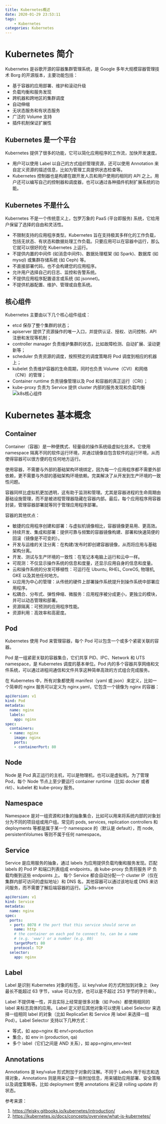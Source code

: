```yaml
---
title: Kubernetes概述
date: 2020-01-29 23:53:11
tags:
    - Kubernetes
categories: Kubernetes   
---
```


# Kubernetes 简介
Kubernetes 是谷歌开源的容器集群管理系统，是 Google 多年大规模容器管理技术 Borg 的开源版本，主要功能包括：
- 基于容器的应用部署、维护和滚动升级
- 负载均衡和服务发现
- 跨机器和跨地区的集群调度
- 自动伸缩
- 无状态服务和有状态服务
- 广泛的 Volume 支持
- 插件机制保证扩展性

<!-- more -->

## Kubernetes 是一个平台
Kubernetes 提供了很多的功能，它可以简化应用程序的工作流，加快开发速度。
- 用户可以使用 Label 以自己的方式组织管理资源，还可以使用 Annotation 来自定义资源的描述信息，比如为管理工具提供状态检查等。
- Kubernetes 控制器也是构建在跟开发人员和用户使用的相同的 API 之上。用户还可以编写自己的控制器和调度器，也可以通过各种插件机制扩展系统的功能。

## Kubernetes 不是什么
Kubernetes 不是一个传统意义上，包罗万象的 PaaS (平台即服务) 系统，它给用户保留了选择的自由和灵活性。
- 不限制支持的应用程序类型。Kubernetes 旨在支持极其多样化的工作负载，包括无状态、有状态和数据处理工作负载。只要应用可以在容器中运行，那么它就可以很好的在 Kubernetes 上运行。
- 不提供内置的中间件 (如消息中间件)、数据处理框架 (如 Spark)、数据库 (如 mysql) 或集群存储系统 (如 Ceph) 等。
- 不直接部署代码，也不会构建您的应用程序。
- 允许用户选择自己的日志、监控和告警系统。
- 不提供应用程序配置语言或系统 (如 jsonnet)。
- 不提供机器配置、维护、管理或自愈系统。

## 核心组件
Kubernetes 主要由以下几个核心组件组成：
- etcd 保存了整个集群的状态；
- apiserver 提供了资源操作的唯一入口，并提供认证、授权、访问控制、API 注册和发现等机制；
- controller manager 负责维护集群的状态，比如故障检测、自动扩展、滚动更新等；
- scheduler 负责资源的调度，按照预定的调度策略将 Pod 调度到相应的机器上；
- kubelet 负责维护容器的生命周期，同时也负责 Volume（CVI）和网络（CNI）的管理；
- Container runtime 负责镜像管理以及 Pod 和容器的真正运行（CRI）；
- kube-proxy 负责为 Service 提供 cluster 内部的服务发现和负载均衡
![k8s核心组件](https://img-blog.csdnimg.cn/20191118230100546.png?x-oss-process=image/watermark,type_ZmFuZ3poZW5naGVpdGk,shadow_10,text_aHR0cHM6Ly9jaHV4aW5nLmJsb2cuY3Nkbi5uZXQ=,size_16,color_FFFFFF,t_70)
# Kubernetes 基本概念
## Container
Container（容器）是一种便携式、轻量级的操作系统级虚拟化技术。它使用 namespace 隔离不同的软件运行环境，并通过镜像自包含软件的运行环境，从而使得容器可以很方便的在任何地方运行。

使用容器，不需要与外部的基础架构环境绑定，因为每一个应用程序都不需要外部依赖，更不需要与外部的基础架构环境依赖。完美解决了从开发到生产环境的一致性问题。

容器同样比虚拟机更加透明，这有助于监测和管理。尤其是容器进程的生命周期由基础设施管理，而不是被进程管理器隐藏在容器内部。最后，每个应用程序用容器封装，管理容器部署就等同于管理应用程序部署。

容器的其他优点：
- 敏捷的应用程序创建和部署：与虚拟机镜像相比，容器镜像更易用、更高效。
- 持续开发、集成和部署：提供可靠与频繁的容器镜像构建、部署和快速简便的回滚（镜像是不可变的）。
- 开发与运维的关注分离：在构建/发布时即创建容器镜像，从而将应用与基础架构分离。
- 开发、测试与生产环境的一致性：在笔记本电脑上运行和云中一样。
- 可观测：不仅显示操作系统的信息和度量，还显示应用自身的信息和度量。
- 云和操作系统的分发可移植性：可运行在 Ubuntu, RHEL, CoreOS, 物理机, GKE 以及其他任何地方。
- 以应用为中心的管理：从传统的硬件上部署操作系统提升到操作系统中部署应用程序。
- 松耦合、分布式、弹性伸缩、微服务：应用程序被分成更小，更独立的模块，并可以动态管理和部署。
- 资源隔离：可预测的应用程序性能。
- 资源利用：高效率和高密度。

## Pod
Kubernetes 使用 Pod 来管理容器，每个 Pod 可以包含一个或多个紧密关联的容器。

Pod 是一组紧密关联的容器集合，它们共享 PID、IPC、Network 和 UTS namespace，是 Kubernetes 调度的基本单位。Pod 内的多个容器共享网络和文件系统，可以通过进程间通信和文件共享这种简单高效的方式组合完成服务。

在 Kubernetes 中，所有对象都使用 manifest（yaml 或 json）来定义，比如一个简单的 nginx 服务可以定义为 nginx.yaml，它包含一个镜像为 nginx 的容器：
```yaml
apiVersion: v1
kind: Pod
metadata:
  name: nginx
  labels:
    app: nginx
spec:
  containers:
  - name: nginx
    image: nginx
    ports:
    - containerPort: 80
```

## Node
Node 是 Pod 真正运行的主机，可以是物理机，也可以是虚拟机。为了管理 Pod，每个 Node 节点上至少要运行 container runtime（比如 docker 或者 rkt）、kubelet 和 kube-proxy 服务。

## Namespace
Namespace 是对一组资源和对象的抽象集合，比如可以用来将系统内部的对象划分为不同的项目组或用户组。常见的 pods, services, replication controllers 和 deployments 等都是属于某一个 namespace 的（默认是 default），而 node, persistentVolumes 等则不属于任何 namespace。

## Service
Service 是应用服务的抽象，通过 labels 为应用提供负载均衡和服务发现。匹配 labels 的 Pod IP 和端口列表组成 endpoints，由 kube-proxy 负责将服务 IP 负载均衡到这些 endpoints 上。
每个 Service 都会自动分配一个 cluster IP（仅在集群内部可访问的虚拟地址）和 DNS 名，其他容器可以通过该地址或 DNS 来访问服务，而不需要了解后端容器的运行。
![k8s-service](https://img-blog.csdnimg.cn/20191118230137955.png?x-oss-process=image/watermark,type_ZmFuZ3poZW5naGVpdGk,shadow_10,text_aHR0cHM6Ly9jaHV4aW5nLmJsb2cuY3Nkbi5uZXQ=,size_16,color_FFFFFF,t_70)
```yaml
apiVersion: v1
kind: Service
metadata:
  name: nginx
spec:
  ports:
  - port: 8078 # the port that this service should serve on
    name: http
    # the container on each pod to connect to, can be a name
    # (e.g. 'www') or a number (e.g. 80)
    targetPort: 80
    protocol: TCP
  selector:
    app: nginx
```

## Label
Label 是识别 Kubernetes 对象的标签，以 key/value 的方式附加到对象上（key 最长不能超过 63 字节，value 可以为空，也可以是不超过 253 字节的字符串）。

Label 不提供唯一性，并且实际上经常是很多对象（如 Pods）都使用相同的 label 来标志具体的应用。
Label 定义好后其他对象可以使用 Label Selector 来选择一组相同 label 的对象（比如 ReplicaSet 和 Service 用 label 来选择一组 Pod）。Label Selector 支持以下几种方式：
- 等式，如 app=nginx 和 env!=production
- 集合，如 env in (production, qa)
- 多个 label（它们之间是 AND 关系），如 app=nginx,env=test

## Annotations
Annotations 是 key/value 形式附加于对象的注解。不同于 Labels 用于标志和选择对象，Annotations 则是用来记录一些附加信息，用来辅助应用部署、安全策略以及调度策略等。比如 deployment 使用 annotations 来记录 rolling update 的状态。


参考来源：
1. https://feisky.gitbooks.io/kubernetes/introduction/
2. https://kubernetes.io/docs/concepts/overview/what-is-kubernetes/
